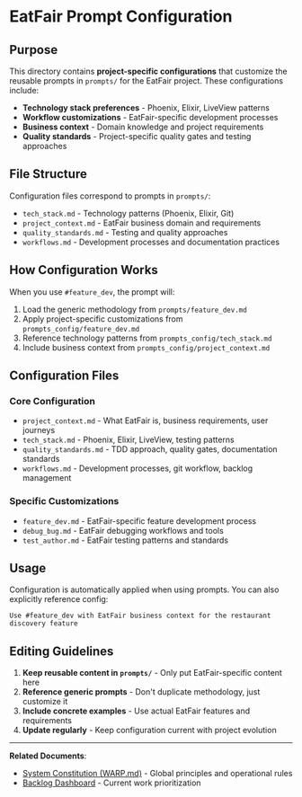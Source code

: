 # EatFair Prompt Configuration

## Purpose

This directory contains **project-specific configurations** that customize the reusable prompts in `prompts/` for the EatFair project. These configurations include:

- **Technology stack preferences** - Phoenix, Elixir, LiveView patterns
- **Workflow customizations** - EatFair-specific development processes
- **Business context** - Domain knowledge and project requirements
- **Quality standards** - Project-specific quality gates and testing approaches

## File Structure

Configuration files correspond to prompts in `prompts/`:
- `tech_stack.md` - Technology patterns (Phoenix, Elixir, Git)
- `project_context.md` - EatFair business domain and requirements
- `quality_standards.md` - Testing and quality approaches
- `workflows.md` - Development processes and documentation practices

## How Configuration Works

When you use `#feature_dev`, the prompt will:
1. Load the generic methodology from `prompts/feature_dev.md`  
2. Apply project-specific customizations from `prompts_config/feature_dev.md`
3. Reference technology patterns from `prompts_config/tech_stack.md`
4. Include business context from `prompts_config/project_context.md`

## Configuration Files

### Core Configuration
- `project_context.md` - What EatFair is, business requirements, user journeys
- `tech_stack.md` - Phoenix, Elixir, LiveView, testing patterns
- `quality_standards.md` - TDD approach, quality gates, documentation standards
- `workflows.md` - Development processes, git workflow, backlog management

### Specific Customizations
- `feature_dev.md` - EatFair-specific feature development process
- `debug_bug.md` - EatFair debugging workflows and tools
- `test_author.md` - EatFair testing patterns and standards

## Usage

Configuration is automatically applied when using prompts. You can also explicitly reference config:

```
Use #feature_dev with EatFair business context for the restaurant discovery feature
```

## Editing Guidelines

1. **Keep reusable content in `prompts/`** - Only put EatFair-specific content here
2. **Reference generic prompts** - Don't duplicate methodology, just customize it  
3. **Include concrete examples** - Use actual EatFair features and requirements
4. **Update regularly** - Keep configuration current with project evolution

---

**Related Documents**:
- [System Constitution (WARP.md)](WARP.md) - Global principles and operational rules
- [Backlog Dashboard](backlog_dashboard.md) - Current work prioritization
